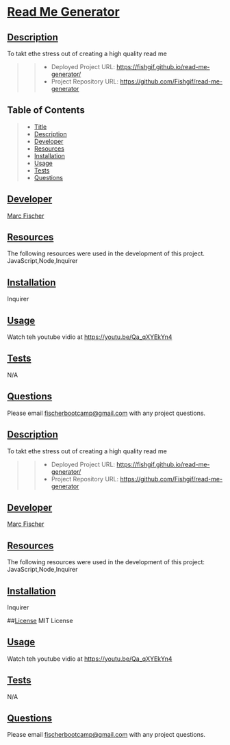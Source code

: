 
# [Read Me Generator](#title)

## [Description](#description)
To takt ethe stress out of creating a high quality read me 
>> - Deployed Project URL:  https://fishgif.github.io/read-me-generator/
>> - Project Repository URL: https://github.com/Fishgif/read-me-generator

## Table of Contents
> * [Title](#title)
> * [Description](#description)
> * [Developer](#developer)
> * [Resources](#resources)
> * [Installation](#installation) 
> * [Usage](#usage)
> * [Tests](#tests)
> * [Questions](#questions)

## [Developer](#developer)
[Marc Fischer](https://github.com/Fishgif)

## [Resources](#resources)
The following resources were used in the development of this project.
JavaScript,Node,Inquirer

## [Installation](#installation)
Inquirer

## [Usage](#usage)
Watch teh youtube vidio at https://youtu.be/Qa_qXYEkYn4

## [Tests](#tests)
N/A

## [Questions](#questions)
Please email [fischerbootcamp@gmail.com](mailto:fischerbootcamp@gmail.com) with any project questions.

## [Description](#description)
   To takt ethe stress out of creating a high quality read me 
>> - Deployed Project URL:  https://fishgif.github.io/read-me-generator/
>> - Project Repository URL: https://github.com/Fishgif/read-me-generator

## [Developer](#developer)
[Marc Fischer](https://github.com/Fishgif)

## [Resources](#resources)
The following resources were used in the development of this project:
JavaScript,Node,Inquirer

## [Installation](#installation)
Inquirer

##[License](#license) 
MIT License

## [Usage](#usage)
Watch teh youtube vidio at https://youtu.be/Qa_qXYEkYn4

## [Tests](#tests)
N/A

## [Questions](#questions)
Please email [fischerbootcamp@gmail.com](mailto:fischerbootcamp@gmail.com) with any project questions.
